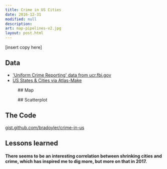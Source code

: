 ```yaml
---
title: Crime in US Cities
date: 2016-12-31
modified: null
description:
art: map-pipelines-v2.jpg
layout: post.html
---
```


[insert copy here]


## Data
- ['Uniform Crime Reporting' data from ucr.fbi.gov](https://ucr.fbi.gov/crime-in-the-u.s/2015/crime-in-the-u.s.-2015/tables/table-8/table_8_offenses_known_to_law_enforcement_by_state_by_city_2015.xls/view)
- [US States & Cities via Atlas-Make](https://github.com/bradoyler/atlas-make)

<figure class="media-full">
## Map
<iframe id="iframe_map" src="/assets/widgets/crime/map.htm" frameborder="0" width="100%" scrolling="no" height="0"></iframe>
</figure>
<script>
    window.addEventListener('message', function(e) {
       console.log('message.e:', e.data);
        var $iframe = document.getElementById('iframe_map');
        var height = e.data[1];
        if (e.data[0]==='setHeight') {
            $iframe.style.height = height + 'px';
        }
    }, false);
</script>

<figure class="media-full">
## Scatterplot
<iframe id="iframe_scatterplot" src="/assets/widgets/crime/scatterplot.htm" frameborder="0" width="100%" scrolling="no" height="0"></iframe>
</figure>
<script>
    window.addEventListener('message', function(e) {
       console.log('message.e:', e.data);
        var $iframe = document.getElementById('iframe_scatterplot');
        var height = e.data[1];
        if (e.data[0]==='setHeight') {
            $iframe.style.height = height + 'px';
        }
    }, false);
</script>

## The Code
<a href='https://gist.github.com/bradoyler/1f0807a636d5159ce60bb7e90dad2714' target='blank'>gist.github.com/bradoyler/crime-in-us</a>

## Lessons learned
#### There seems to be an interesting correlation between shrinking cities and crime, which has inspired me to dig more, but more on that in 2017.   
